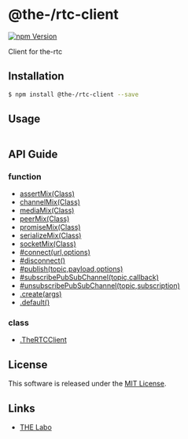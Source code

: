 @the-/rtc-client
==========

<!---
This file is generated by the-tmpl. Do not update manually.
--->

<!-- Badge Start -->
<a name="badges"></a>

[![npm Version][bd_npm_shield_url]][bd_npm_url]

[bd_repo_url]: https://github.com/the-labo/the
[bd_travis_url]: http://travis-ci.org/the-labo/the
[bd_travis_shield_url]: http://img.shields.io/travis/the-labo/the.svg?style=flat
[bd_travis_com_url]: http://travis-ci.com/the-labo/the
[bd_travis_com_shield_url]: https://api.travis-ci.com/the-labo/the.svg?token=
[bd_license_url]: https://github.com/the-labo/the/blob/master/LICENSE
[bd_npm_url]: http://www.npmjs.org/package/@the-/rtc-client
[bd_npm_shield_url]: http://img.shields.io/npm/v/@the-/rtc-client.svg?style=flat
[bd_standard_url]: http://standardjs.com/
[bd_standard_shield_url]: https://img.shields.io/badge/code%20style-standard-brightgreen.svg

<!-- Badge End -->


<!-- Description Start -->
<a name="description"></a>

Client for the-rtc

<!-- Description End -->


<!-- Overview Start -->
<a name="overview"></a>



<!-- Overview End -->


<!-- Sections Start -->
<a name="sections"></a>

<!-- Section from "doc/readme/01.Installation.md.hbs" Start -->

<a name="section-doc-readme-01-installation-md"></a>

Installation
-----

```bash
$ npm install @the-/rtc-client --save
```


<!-- Section from "doc/readme/01.Installation.md.hbs" End -->

<!-- Section from "doc/readme/02.Usage.md.hbs" Start -->

<a name="section-doc-readme-02-usage-md"></a>

Usage
---------

```javascript

```


<!-- Section from "doc/readme/02.Usage.md.hbs" End -->


<!-- Sections Start -->

<a name="api"></a>

## API Guide

### function
- [assertMix(Class)](./doc/api/api.md#assertMix)
- [channelMix(Class)](./doc/api/api.md#channelMix)
- [mediaMix(Class)](./doc/api/api.md#mediaMix)
- [peerMix(Class)](./doc/api/api.md#peerMix)
- [promiseMix(Class)](./doc/api/api.md#promiseMix)
- [serializeMix(Class)](./doc/api/api.md#serializeMix)
- [socketMix(Class)](./doc/api/api.md#socketMix)
- [#connect(url,options)](./doc/api/api.md#module_@the-/rtc-client.TheRTCClient#connect)
- [#disconnect()](./doc/api/api.md#module_@the-/rtc-client.TheRTCClient#disconnect)
- [#publish(topic,payload,options)](./doc/api/api.md#module_@the-/rtc-client.TheRTCClient#publish)
- [#subscribePubSubChannel(topic,callback)](./doc/api/api.md#ChannelMixed#subscribePubSubChannel)
- [#unsubscribePubSubChannel(topic,subscription)](./doc/api/api.md#ChannelMixed#unsubscribePubSubChannel)
- [.create(args)](./doc/api/api.md#module_@the-/rtc-client.create)
- [.default()](./doc/api/api.md#module_@the-/rtc-client.default)
### class
- [.TheRTCClient](./doc/api/api.md#module_@the-/rtc-client.TheRTCClient)

<!-- LICENSE Start -->
<a name="license"></a>

License
-------
This software is released under the [MIT License](https://github.com/the-labo/the/blob/master/LICENSE).

<!-- LICENSE End -->


<!-- Links Start -->
<a name="links"></a>

Links
------

+ [THE Labo][the_labo_url]

[the_labo_url]: https://github.com/the-labo

<!-- Links End -->
